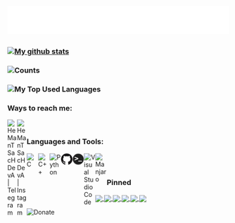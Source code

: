 <h1 align="center">
  <img src="https://raw.githubusercontent.com/HemantSachdeva/HemantSachdeva/master/HemantSachdeva.svg" alt="Hemant Sachdeva" />
</h1>

### [![My github stats](https://github-readme-stats.vercel.app/api?username=hemantsachdeva&count_private=true&show_icons=true&theme=vision-friendly-dark)](https://www.github.com/HemantSachdeva?tab=repositories)
### ![Counts](https://komarev.com/ghpvc/?username=HemantSachdeva&color=blue&style=flat-square&label=Profile+Visits)
### ![My Top Used Languages](https://github-readme-stats.vercel.app/api/top-langs/?username=hemantsachdeva&title_color=fff&icon_color=f9f9f9&text_color=9f9f9f&bg_color=151515&exclude_repo=android_device_xiaomi_laurel_sprout,android_kernel_xiaomi_laurel_sprout,android_vendor_xiaomi_laurel_sprout,device_xiaomi_laurel_sprout,vendor_xiaomi_laurel_sprout,kernel_xiaomi_laurel_sprout,dt_laurel_sprout,dt_laurel_sprout_r,vt_laurel_sprout_r,kt_laurel_sprout_r,build_soong_java&hide=Lua,M4,Objective-C,Assembly,Makefile,Shell,Perl,Yacc&langs_count=9&layout=compact)
### Ways to reach me:
[<img align="left" alt="HeManTSacHDevA | Telegram" width="22px" src="https://i.imgur.com/6BBu5v3.png" />](https://www.telegram.me/HeManTSacHDevA)
[<img align="left" alt="HeManTSacHDevA | Instagram" width="22px" src="https://i.imgur.com/zTSjHxi.png" />](https://www.instagram.com/hemant_007.me)
<br/>
### Languages and Tools:
[<img align="left" alt="C" width="26px" src="https://cdn.jsdelivr.net/npm/simple-icons@3.10.0/icons/c.svg"/>](C)
[<img align="left" alt="C++" width="26px" src="https://cdn.jsdelivr.net/npm/simple-icons@3.10.0/icons/cplusplus.svg"/>](C++)
[<img align="left" alt="Python" width="26px" src="https://cdn.jsdelivr.net/npm/simple-icons@3.10.0/icons/python.svg"/>](Python)
[<img align="left" alt="GitHub" width="26px" src="https://raw.githubusercontent.com/github/explore/78df643247d429f6cc873026c0622819ad797942/topics/github/github.png" />](GitHub)
[<img align="left" alt="Terminal" width="26px" src="https://raw.githubusercontent.com/github/explore/80688e429a7d4ef2fca1e82350fe8e3517d3494d/topics/terminal/terminal.png" />](Terminal)
[<img align="left" alt="Visual Studio Code" width="26px" src="https://cdn.jsdelivr.net/npm/simple-icons@3.10.0/icons/visualstudio.svg"/>](VS)
[<img align="left" alt="Manjaro" width="26px" src="https://cdn.jsdelivr.net/npm/simple-icons@3.10.0/icons/manjaro.svg"/>](manjarolinux)
<br /><br />

### Pinned
<a href="https://github.com/HemantSachdeva/OOP-3rdSem">
  <img align="center" src="https://github-readme-stats.vercel.app/api/pin/?username=HemantSachdeva&repo=OOP-3rdSem&title_color=fff&icon_color=f9f9f9&text_color=9f9f9f&bg_color=151515&show_owner=true&)" />
</a>
<a href="https://github.com/HemantSachdeva/Ds-3rdSem">
  <img align="center" src="https://github-readme-stats.vercel.app/api/pin/?username=HemantSachdeva&repo=Ds-3rdSem&title_color=fff&icon_color=f9f9f9&text_color=9f9f9f&bg_color=151515&show_owner=true)" />
</a>
<a href="https://github.com/HemantSachdeva/ITW-3rdSem">
  <img align="center" src="https://github-readme-stats.vercel.app/api/pin/?username=HemantSachdeva&repo=ITW-3rdSem&title_color=fff&icon_color=f9f9f9&text_color=9f9f9f&bg_color=151515&show_owner=true)" />
</a>
<a href="https://github.com/HemantSachdeva/WeatherApi">
  <img align="center" src="https://github-readme-stats.vercel.app/api/pin/?username=HemantSachdeva&repo=WeatherApi&title_color=fff&icon_color=f9f9f9&text_color=9f9f9f&bg_color=151515&show_owner=true)" />
</a>
<a href="https://github.com/HemantSachdeva/device_xiaomi_laurel_sprout">
  <img align="center" src="https://github-readme-stats.vercel.app/api/pin/?username=HemantSachdeva&repo=device_xiaomi_laurel_sprout&title_color=fff&icon_color=f9f9f9&text_color=9f9f9f&bg_color=151515&show_owner=true)" />
</a>
<a href="https://github.com/HemantSachdeva/MrBond007Bot">
  <img align="center" src="https://github-readme-stats.vercel.app/api/pin/?username=HemantSachdeva&repo=MrBond007Bot&title_color=fff&icon_color=f9f9f9&text_color=9f9f9f&bg_color=151515&show_owner=true)" />
</a>

[<img align="left" alt="Donate" width="200px" src="https://i.imgur.com/5GOScjV.png"/>](https://pages.razorpay.com/HemantSachdevaa)